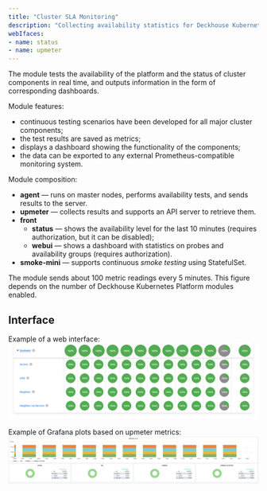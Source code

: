 ```yaml
---
title: "Cluster SLA Monitoring"
description: "Collecting availability statistics for Deckhouse Kubernetes Platform cluster components."
webIfaces:
- name: status
- name: upmeter
---
```


The module tests the availability of the platform and the status of cluster components in real time, and outputs information in the form of corresponding dashboards.

Module features:

- continuous testing scenarios have been developed for all major cluster components;
- the test results are saved as metrics;
- displays a dashboard showing the functionality of the components;
- the data can be exported to any external Prometheus-compatible monitoring system.

Module composition:

- **agent** — runs on master nodes, performs availability tests, and sends results to the server.
- **upmeter** — collects results and supports an API server to retrieve them.
- **front**
  - **status** — shows the availability level for the last 10 minutes (requires authorization, but it can be disabled);
  - **webui** — shows a dashboard with statistics on probes and availability groups (requires authorization).
- **smoke-mini** — supports continuous *smoke testing* using StatefulSet.

The module sends about 100 metric readings every 5 minutes. This figure depends on the number of Deckhouse Kubernetes Platform modules enabled.

## Interface

Example of a web interface:
![Example of a web interface](images/image1.png)

Example of Grafana plots based on upmeter metrics:
![Example of Grafana plots based on upmeter metrics](images/image2.png)
